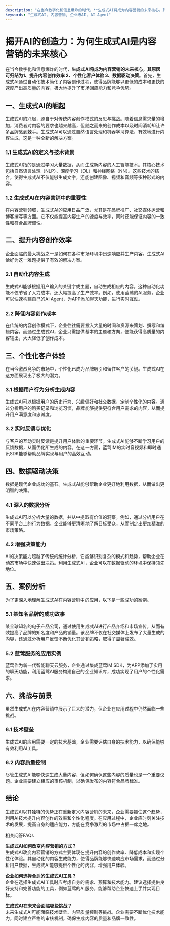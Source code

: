 ```yaml
---
description: "在当今数字化和信息爆炸的时代，**生成式AI将成为内容营销的未来核心，其原因可归结为1、提升内容创作效率 2、个性化客户体验 3、数据驱动决策**。首先，生成式AI通过自动化技术简化了内容创作过程，使得品牌能够以更低的成本和更快的速度产出高质量的内容，极大地提升了市场回应能力和竞争优势。"
keywords: "生成式AI, 内容营销, 企业级AI, AI Agent"
---
```

# 揭开AI的创造力：为何生成式AI是内容营销的未来核心

在当今数字化和信息爆炸的时代，**生成式AI将成为内容营销的未来核心，其原因可归结为1、提升内容创作效率 2、个性化客户体验 3、数据驱动决策**。首先，生成式AI通过自动化技术简化了内容创作过程，使得品牌能够以更低的成本和更快的速度产出高质量的内容，极大地提升了市场回应能力和竞争优势。

## 一、生成式AI的崛起

生成式AI的兴起，源自于对传统内容创作模式的反思与挑战。随着信息需求量的增加，消费者对内容的要求也越来越高，但随之而来的创作成本以及时间消耗却让许多品牌感到棘手。生成式AI可以通过自然语言处理和机器学习算法，有效地进行内容生成，这是一种全新的解决方案。

### 1.1 生成式AI的定义与技术背景

生成式AI指的是通过学习大量数据，从而生成新内容的人工智能技术。其核心技术包括自然语言处理（NLP）、深度学习（DL）和神经网络（NN）。这些技术的结合，使得生成式AI不仅能够生成文字，还能创建图像、视频和音频等多种形式的内容。

### 1.2 生成式AI在内容营销中的重要性

在内容营销领域，生成式AI的应用日益广泛，尤其是在品牌推广、社交媒体运营和博客撰写等方面。它不仅能提高内容生产的速度与效率，同时还能保证内容的一致性和符合品牌调性。

## 二、提升内容创作效率

企业面临的最大挑战之一是如何在各种市场环境中迅速响应并生产内容。生成式AI恰好为这一难题提供了有效的解决方案。

### 2.1 自动化内容生成

生成式AI能够根据用户输入的关键字或主题，自动生成相应的内容。这种自动化功能不仅节省了人力成本，还大幅提高了生产效率。例如，使用蓝莺的AI服务，企业可以快速构建自己的AI Agent，为APP添加聊天功能，进行实时互动。

### 2.2 降低内容创作成本

在传统的内容创作模式下，企业往往需要投入大量的时间和资源来策划、撰写和编辑内容。而通过生成式AI，企业只需提供基本的主题和方向，便能获得高质量的内容输出，大大降低了创作成本。

## 三、个性化客户体验

在当今激烈竞争的市场中，个性化已成为品牌吸引和留住客户的关键。生成式AI在这方面展现出了极大的潜力。

### 3.1 根据用户行为分析生成内容

生成式AI可以根据用户的历史行为、兴趣偏好和社交数据，定制个性化的内容。通过分析用户的购买记录和浏览习惯，品牌能够提供更符合用户需求的内容，从而提升用户满意度和忠诚度。

### 3.2 实时反馈与优化

与客户的互动实时反馈是提升用户体验的重要环节。生成式AI能够不断学习用户的反馈数据，从而优化所生成的内容。在这一方面，蓝莺IM的实时音视频和即时通讯SDK能够帮助品牌实现与用户的高效互动。

## 四、数据驱动决策

数据是现代企业成功的基石。生成式AI能够帮助企业更好地利用数据，从而做出更明智的决策。

### 4.1 深入的数据分析

生成式AI可以分析大量的数据，并从中提取有价值的洞察。例如，通过分析用户在不同平台上的行为数据，企业能够更清晰地了解目标受众，从而制定出更加精准的市场策略。

### 4.2 增强决策能力

AI的决策能力超越了传统的统计分析，它能够识别复杂的模式和趋势，帮助企业在动态市场中快速做出决策。利用生成式AI，企业可以在数据驱动的环境中保持领先地位。

## 五、案例分析

为了更深入地理解生成式AI在内容营销中的应用，以下是一些成功的案例。

### 5.1 某知名品牌的成功故事

某全球知名的电子产品公司，通过使用生成式AI进行产品介绍和市场宣传，从而有效提高了品牌的知名度和产品的销量。该品牌不仅在社交媒体上发布了大量生成的内容，还通过分析用户反馈不断优化其营销策略，取得了显著成效。

### 5.2 蓝莺服务的应用实例

蓝莺作为新一代智能聊天云服务，企业通过集成蓝莺IM SDK，为APP添加了实用的聊天功能，利用蓝莺AI服务构建自己的企业知识库，成功实现了用户的个性化需求。

## 六、挑战与前景

虽然生成式AI在内容营销中展示了巨大的潜力，但企业在应用过程中仍然面临一些挑战。

### 6.1 技术壁垒

生成式AI的应用需要一定的技术基础，企业需要评估自身的技术能力，以确保能够有效利用AI工具。

### 6.2 内容质量控制

尽管生成式AI能够快速生成大量内容，但如何确保这些内容的质量也是一个重要议题。企业需要建立相应的审核机制，以确保发布的内容符合品牌标准。

## 结论

生成式AI以其独特的优势正在重新定义内容营销的未来，企业需要抓住这个趋势，利用AI技术提升内容创作的效率和个性化程度。在应用过程中，企业应时刻关注技术的发展，提高自身的适应能力，方能在竞争激烈的市场中占据一席之地。

相关问答FAQs

**生成式AI如何改变内容营销的方式？**  
生成式AI改变内容营销的方式主要体现在提升内容的创作效率、降低成本和实现个性化体验。其自动化的内容生成能力，使得品牌能够快速响应市场需求，而通过分析用户数据，生成式AI能够提供个性化的内容，增强用户体验。

**企业如何选择合适的生成式AI工具？**  
企业在选择生成式AI工具时应考虑自身的需求、预算和技术能力。建议选择提供良好支持和完善功能的工具，例如蓝莺的AI服务，能够帮助企业快速上手并实现目标。

**生成式AI在未来会面临哪些挑战？**  
未来生成式AI可能面临技术壁垒、内容质量控制等挑战。企业需要不断优化技术能力，同时建立严格的审核机制，确保生成内容的质量和品牌一致性。
